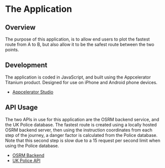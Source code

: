 # The Application

## Overview

The purpose of this application, is to allow end users to plot the fastest route from A to B, but also allow it to be the safest route between the two points.

## Development

The application is coded in JavaScript, and built using the Appcelerator Titanium product. Designed for use on iPhone and Android phone devices.

- [Appcelerator Studio](http://www.appcelerator.com/mobile-app-development-products)

## API Usage

The two APIs in use for this application are the OSRM backend service, and the UK Police database. The fastest route is created using a locally hosted OSRM backend server, then using the instruction coordinates from each step of the journey, a danger factor is calculated from the Police database. Note that this second step is slow due to a 15 request per second limit when using the Police database.

- [OSRM Backend](http://project-osrm.org)
- [UK Police API](https://data.police.uk)
